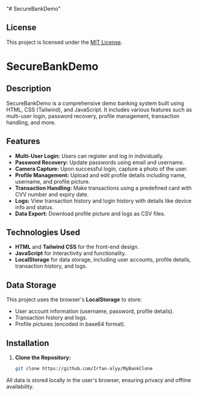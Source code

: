 "# SecureBankDemo" 
## License
This project is licensed under the [MIT License](./LICENSE).

# SecureBankDemo

## Description
SecureBankDemo is a comprehensive demo banking system built using HTML, CSS (Tailwind), and JavaScript. It includes various features such as multi-user login, password recovery, profile management, transaction handling, and more.

## Features
- **Multi-User Login:** Users can register and log in individually.
- **Password Recovery:** Update passwords using email and username.
- **Camera Capture:** Upon successful login, capture a photo of the user.
- **Profile Management:** Upload and edit profile details including name, username, and profile picture.
- **Transaction Handling:** Make transactions using a predefined card with CVV number and expiry date.
- **Logs:** View transaction history and login history with details like device info and status.
- **Data Export:** Download profile picture and logs as CSV files.

## Technologies Used
- **HTML** and **Tailwind CSS** for the front-end design.
- **JavaScript** for interactivity and functionality.
- **LocalStorage** for data storage, including user accounts, profile details, transaction history, and logs.

## Data Storage
This project uses the browser's **LocalStorage** to store:
- User account information (username, password, profile details).
- Transaction history and logs.
- Profile pictures (encoded in base64 format).



## Installation
1. **Clone the Repository:**
   ```bash
   git clone https://github.com/Irfan-alyy/MyBankClone


All data is stored locally in the user's browser, ensuring privacy and offline availability.
